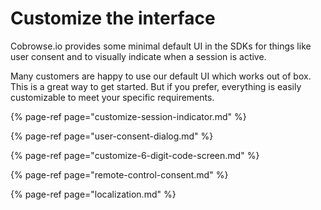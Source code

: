 # Customize the interface

Cobrowse.io provides some minimal default UI in the SDKs for things like user consent and to visually indicate when a session is active.

Many customers are happy to use our default UI which works out of box. This is a great way to get started. But if you prefer, everything is easily customizable to meet your specific requirements.

{% page-ref page="customize-session-indicator.md" %}

{% page-ref page="user-consent-dialog.md" %}

{% page-ref page="customize-6-digit-code-screen.md" %}

{% page-ref page="remote-control-consent.md" %}

{% page-ref page="localization.md" %}



